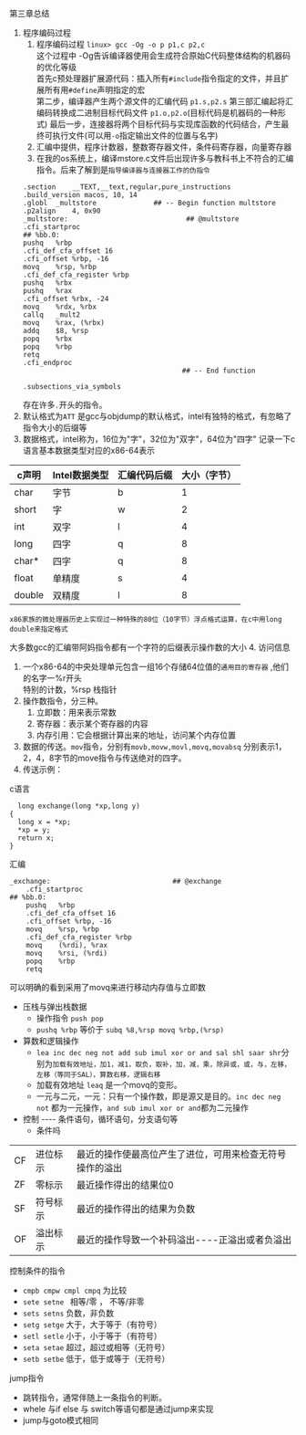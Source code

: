 第三章总结
1. 程序编码过程
    1. 程序编码过程 `linux> gcc -Og -o p p1,c p2,c` <br> 
    这个过程中 -Og告诉编译器使用会生成符合原始C代码整体结构的机器码的优化等级<br>
    首先c预处理器扩展源代码：插入所有`#include`指令指定的文件，并且扩展所有用`#define`声明指定的宏<br>
    第二步，编译器产生两个源文件的汇编代码 `p1.s,p2.s`
    第三部汇编起将汇编码转换成二进制目标代码文件 `p1.o,p2.o`(目标代码是机器码的一种形式)
    最后一步，连接器将两个目标代码与实现库函数的代码结合，产生最终可执行文件(可以用`-o`指定输出文件的位置与名字)
    2. 汇编中提供，程序计数器，整数寄存器文件，条件码寄存器，向量寄存器
    3. 在我的os系统上，编译mstore.c文件后出现许多与教科书上不符合的汇编指令。后来了解到是`指导编译器与连接器工作的伪指令` 
    ```
   	.section	__TEXT,__text,regular,pure_instructions
   	.build_version macos, 10, 14
   	.globl	_multstore              ## -- Begin function multstore
   	.p2align	4, 0x90
   _multstore:                             ## @multstore
   	.cfi_startproc
   ## %bb.0:
   	pushq	%rbp
   	.cfi_def_cfa_offset 16
   	.cfi_offset %rbp, -16
   	movq	%rsp, %rbp
   	.cfi_def_cfa_register %rbp
   	pushq	%rbx
   	pushq	%rax
   	.cfi_offset %rbx, -24
   	movq	%rdx, %rbx
   	callq	_mult2
   	movq	%rax, (%rbx)
   	addq	$8, %rsp
   	popq	%rbx
   	popq	%rbp
   	retq
   	.cfi_endproc
                                           ## -- End function
   
   .subsections_via_symbols

   ```
   存在许多`.`开头的指令。
2. 默认格式为`ATT` 是gcc与objdump的默认格式，intel有独特的格式，有忽略了指令大小的后缀等
3. 数据格式，intel称为，16位为"字"，32位为"双字"，64位为"四字" 记录一下c语言基本数据类型对应的x86-64表示

  |c声明|Intel数据类型|汇编代码后缀|大小（字节）|
  |---|---|---|---|
  |char|字节|b|1|
  |short|字|w|2|
  |int|双字|l|4|
  |long|四字|q|8|
  |char*|四字|q|8|
  |float|单精度|s|4|
  |double|双精度|l|8|
  
   `x86家族的微处理器历史上实现过一种特殊的80位（10字节）浮点格式运算，在c中用long double来指定格式`
   
  大多数gcc的汇编带阿妈指令都有一个字符的后缀表示操作数的大小
4. 访问信息
   1. 一个x86-64的中央处理单元包含一组16个存储64位值的`通用目的寄存器` ,他们的名字一%r开头<br>特别的计数，%rsp 栈指针
   2. 操作数指令，分三种。
        1. 立即数：用来表示常数
        2. 寄存器：表示某个寄存器的内容
        3. 内存引用：它会根据计算出来的地址，访问某个内存位置
   3. 数据的传送。`mov`指令，分别有`movb,movw,movl,movq,movabsq` 分别表示1，2，4，8字节的move指令与传送绝对的四字。
   4. 传送示例：
   
c语言
  ```
    long exchange(long *xp,long y)
{
    long x = *xp;
    *xp = y;
    return x;
}
```
汇编
```
_exchange:                              ## @exchange
	.cfi_startproc
## %bb.0:
	pushq	%rbp
	.cfi_def_cfa_offset 16
	.cfi_offset %rbp, -16
	movq	%rsp, %rbp
	.cfi_def_cfa_register %rbp
	movq	(%rdi), %rax
	movq	%rsi, (%rdi)
	popq	%rbp
	retq
```

可以明确的看到采用了movq来进行移动内存值与立即数

* 压栈与弹出栈数据
    * 操作指令 `push pop`
    * `pushq %rbp` 等价于 `subq %8,%rsp movq %rbp,(%rsp)`
* 算数和逻辑操作 
    * `lea inc dec neg not add sub imul xor or and sal shl saar shr`分别为`加载有效地址，加1，减1，取负，取补，加，减，乘，除异或，或，与，左移，左移（等同于SAL），算数右移，逻辑右移`
    * 加载有效地址 `leaq` 是一个movq的变形。
    * 一元与二元，一元：只有一个操作数，即是源又是目的。`inc dec neg not` 都为一元操作，`and sub imul xor or and`都为二元操作
* 控制 ---- 条件语句，循环语句，分支语句等
    * 条件吗
    
| | | |
|---|---|---|
| CF|进位标示 |最近的操作使最高位产生了进位，可用来检查无符号操作的溢出|
| ZF|零标示 |最近操作得出的结果位0|
| SF|符号标示 |最近的操作得出的结果为负数|
| OF|溢出标示 |最近的操作导致一个补码溢出----正溢出或者负溢出|
控制条件的指令
* `cmpb cmpw cmpl cmpq` 为比较
* `sete setne ` 相等/零   ， 不等/非零
* `sets setns`  负数，非负数
* `setg setge`  大于，大于等于（有符号）
* `setl setle`  小于，小于等于（有符号）
* `seta setae`  超过，超过或相等（无符号）
* `setb setbe`  低于，低于或等于（无符号）
  
jump指令
* 跳转指令，通常伴随上一条指令的判断。
* whele 与if else 与 switch等语句都是通过jump来实现
* jump与goto模式相同
